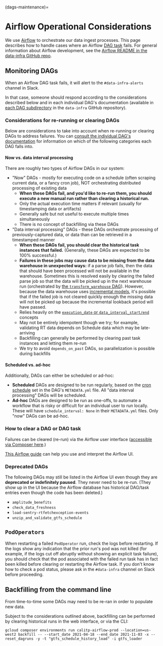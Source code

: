 (dags-maintenance)=

# Airflow Operational Considerations

We use [Airflow](https://airflow.apache.org/) to orchestrate our data ingest processes. This page describes how to handle cases where an Airflow [DAG task](https://airflow.apache.org/docs/apache-airflow/stable/core-concepts/tasks.html) fails. For general information about Airflow development, see the [Airflow README in the data-infra GitHub repo](https://github.com/cal-itp/data-infra/blob/main/airflow/README.md).

## Monitoring DAGs

When an Airflow DAG task fails, it will alert to the `#data-infra-alerts` channel in Slack.

In that case, someone should respond according to the considerations described below and in each individual DAG's documentation (available in [each DAG subdirectory](https://github.com/cal-itp/data-infra/tree/main/airflow/dags) in the `data-infra` GitHub repository).

### Considerations for re-running or clearing DAGs

Below are considerations to take into account when re-running or clearing DAGs to address failures. You can [consult the individual DAG's documentation](https://github.com/cal-itp/data-infra/tree/main/airflow/dags) for information on which of the following categories each DAG falls into.

#### Now vs. data interval processing

There are roughly two types of Airflow DAGs in our system:

- "Now" DAGs - mostly for executing code on a schedule (often scraping current data, or a fancy cron job), NOT orchestrating distributed processing of existing data
  - **When these DAGs fail, and you'd like to re-run them, you should execute a new manual run rather than clearing a historical run.**
  - Only the actual execution time matters if relevant (usually for timestamping data or artifacts)
  - Generally safe but not useful to execute multiple times simultaneously
  - There is no concept of backfilling via these DAGs
- "Data interval processing" DAGs - these DAGs orchestrate processing of previously-captured data, or data than can be retrieved in a timestamped manner
  - **When these DAGs fail, you should clear the historical task instances that failed.** (Generally, these DAGs are expected to be 100% successful.)
  - **Failures in these jobs may cause data to be missing from the data warehouse in unexpected ways:** if a parse job fails, then the data that should have been processed will not be available in the warehouse. Sometimes this is resolved easily by clearing the failed parse job so that the data will be picked up in the next warehouse run (orchestrated by [the `transform_warehouse` DAG](https://github.com/cal-itp/data-infra/blob/main/airflow/dags/transform_warehouse/)). However, because the data warehouse uses [incremental models](https://docs.getdbt.com/docs/build/incremental-models), it's possible that if the failed job is not cleared quickly enough the missing data will not be picked up because the incremental lookback period will have passed.
  - Relies heavily on the [`execution_date` or `data_interval_start/end`](https://airflow.apache.org/docs/apache-airflow/stable/templates-ref.html) concepts
  - May not be entirely idempotent though we try; for example, validating RT data depends on Schedule data which may be late-arriving
  - Backfilling can generally be performed by clearing past task instances and letting them re-run
  - We try to avoid `depends_on_past` DAGs, so parallelization is possible during backfills

#### Scheduled vs. ad-hoc

Additionally, DAGs can either be scheduled or ad-hoc:

- **Scheduled** DAGs are designed to be run regularly, based on the [cron schedule](https://airflow.apache.org/docs/apache-airflow/1.10.1/scheduler.html) set in the DAG's `METADATA.yml` file. All "data interval processing" DAGs will be scheduled.
- **Ad-hoc** DAGs are designed to be run as one-offs, to automate a workflow that is risky or difficult for an individual user to run locally. These will have `schedule_interval: None` in their `METADATA.yml` files. Only "now" DAGs can be ad-hoc.

### How to clear a DAG or DAG task

Failures can be cleared (re-run) via the Airflow user interface ([accessible via Composer here](https://console.cloud.google.com/composer/environments?project=cal-itp-data-infra&supportedpurview=project).)

[This Airflow guide](https://airflow.apache.org/docs/apache-airflow/stable/ui.html) can help you use and interpret the Airflow UI.

### Deprecated DAGs

The following DAGs may still be listed in the Airflow UI even though they are **deprecated or indefinitely paused**. They never need to be re-run. (They show up in the UI because the Airflow database has historical DAG/task entries even though the code has been deleted.)

- `amplitude_benefits`
- `check_data_freshness`
- `load-sentry-rtfetchexception-events`
- `unzip_and_validate_gtfs_schedule`

## `PodOperators`

When restarting a failed `PodOperator` run, check the logs before restarting. If the logs show any indication that the prior run's pod was not killed (for example, if the logs cut off abruptly without showing an explicit task failure), you should check that the pod associated with the failed run task has in fact been killed before clearing or restarting the Airflow task. If you don't know how to check a pod status, please ask in the `#data-infra` channel on Slack before proceeding.

## Backfilling from the command line

From time-to-time some DAGs may need to be re-ran in order to populate new data.

Subject to the considerations outlined above, backfilling can be performed by clearing historical runs in the web interface, or via the CLI:

```shell
gcloud composer environments run calitp-airflow-prod --location=us-west2 backfill -- --start_date 2021-04-18 --end_date 2021-11-03 -x --reset_dagruns -y -t "gtfs_schedule_history_load" -i gtfs_loader
```
